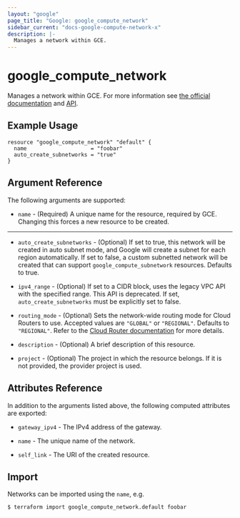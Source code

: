 ```yaml
---
layout: "google"
page_title: "Google: google_compute_network"
sidebar_current: "docs-google-compute-network-x"
description: |-
  Manages a network within GCE.
---
```


# google\_compute\_network

Manages a network within GCE. For more information see
[the official documentation](https://cloud.google.com/compute/docs/vpc)
and
[API](https://cloud.google.com/compute/docs/reference/latest/networks).

## Example Usage

```hcl
resource "google_compute_network" "default" {
  name                    = "foobar"
  auto_create_subnetworks = "true"
}
```

## Argument Reference

The following arguments are supported:

* `name` - (Required) A unique name for the resource, required by GCE.
    Changing this forces a new resource to be created.

- - -

* `auto_create_subnetworks` - (Optional) If set to true, this network will be
    created in auto subnet mode, and Google will create a subnet for each region
    automatically. If set to false, a custom subnetted network will be created that
    can support `google_compute_subnetwork` resources. Defaults to true.

* `ipv4_range` - (Optional) If set to a CIDR block, uses the legacy VPC API with the
  specified range. This API is deprecated. If set, `auto_create_subnetworks` must be
  explicitly set to false.

* `routing_mode` - (Optional) Sets the network-wide routing mode for Cloud Routers
  to use. Accepted values are `"GLOBAL"` or `"REGIONAL"`. Defaults to `"REGIONAL"`.
  Refer to the [Cloud Router documentation](https://cloud.google.com/router/docs/concepts/overview#dynamic-routing-mode)
  for more details.

* `description` - (Optional) A brief description of this resource.

* `project` - (Optional) The project in which the resource belongs. If it
    is not provided, the provider project is used.

## Attributes Reference

In addition to the arguments listed above, the following computed attributes are
exported:

* `gateway_ipv4` - The IPv4 address of the gateway.

* `name` - The unique name of the network.

* `self_link` - The URI of the created resource.


## Import

Networks can be imported using the `name`, e.g.

```
$ terraform import google_compute_network.default foobar
```
